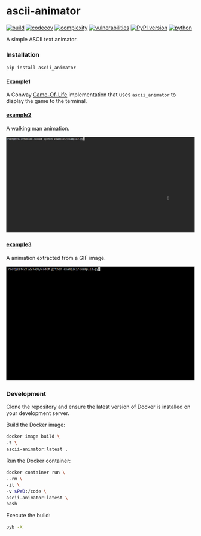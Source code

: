 # ascii-animator
[![build](https://github.com/soda480/ascii-animator/actions/workflows/main.yml/badge.svg?branch=main)](https://github.com/soda480/ascii-animator/actions/workflows/main.yml)
[![codecov](https://codecov.io/gh/soda480/ascii-animator/branch/main/graph/badge.svg?token=zv4afpkZB6)](https://codecov.io/gh/soda480/ascii-animator)
[![complexity](https://img.shields.io/badge/complexity-Simple:%204-brightgreen)](https://radon.readthedocs.io/en/latest/api.html#module-radon.complexity)
[![vulnerabilities](https://img.shields.io/badge/vulnerabilities-None-brightgreen)](https://pypi.org/project/bandit/)
[![PyPI version](https://badge.fury.io/py/ascii-animator.svg)](https://badge.fury.io/py/ascii-animator)
[![python](https://img.shields.io/badge/python-3.7%20%7C%203.8%20%7C%203.9%20%7C%203.10-teal)](https://www.python.org/downloads/)

A simple ASCII text animator.

### Installation
```bash
pip install ascii_animator
```
#### Example1

A Conway [Game-Of-Life](https://github.com/soda480/game-of-life) implementation that uses `ascii_animator` to display the game to the terminal.

#### [example2](https://github.com/soda480/ascii-animator/blob/main/examples/example2.py)

A walking man animation.

![example1](https://raw.githubusercontent.com/soda480/ascii-animator/main/docs/images/example2.gif)

#### [example3](https://github.com/soda480/ascii-animator/blob/main/examples/example3.py)

A animation extracted from a GIF image.

![example3](https://raw.githubusercontent.com/soda480/ascii-animator/main/docs/images/example3.gif)

### Development

Clone the repository and ensure the latest version of Docker is installed on your development server.

Build the Docker image:
```sh
docker image build \
-t \
ascii-animator:latest .
```

Run the Docker container:
```sh
docker container run \
--rm \
-it \
-v $PWD:/code \
ascii-animator:latest \
bash
```

Execute the build:
```sh
pyb -X
```
